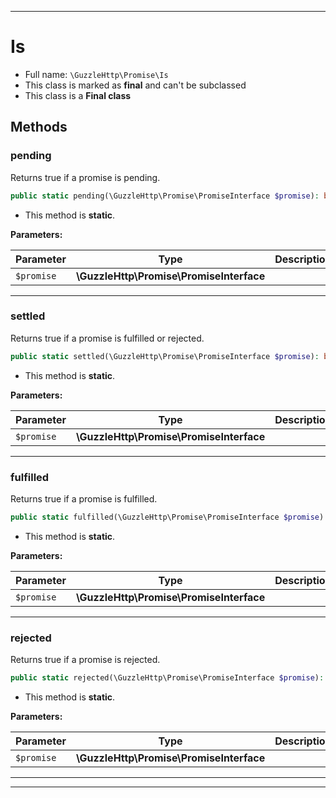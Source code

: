 ***

# Is

* Full name: `\GuzzleHttp\Promise\Is`
* This class is marked as **final** and can't be subclassed
* This class is a **Final class**

## Methods

### pending

Returns true if a promise is pending.

```php
public static pending(\GuzzleHttp\Promise\PromiseInterface $promise): bool
```

* This method is **static**.

**Parameters:**

| Parameter | Type | Description |
|-----------|------|-------------|
| `$promise` | **\GuzzleHttp\Promise\PromiseInterface** |  |

***

### settled

Returns true if a promise is fulfilled or rejected.

```php
public static settled(\GuzzleHttp\Promise\PromiseInterface $promise): bool
```

* This method is **static**.

**Parameters:**

| Parameter | Type | Description |
|-----------|------|-------------|
| `$promise` | **\GuzzleHttp\Promise\PromiseInterface** |  |

***

### fulfilled

Returns true if a promise is fulfilled.

```php
public static fulfilled(\GuzzleHttp\Promise\PromiseInterface $promise): bool
```

* This method is **static**.

**Parameters:**

| Parameter | Type | Description |
|-----------|------|-------------|
| `$promise` | **\GuzzleHttp\Promise\PromiseInterface** |  |

***

### rejected

Returns true if a promise is rejected.

```php
public static rejected(\GuzzleHttp\Promise\PromiseInterface $promise): bool
```

* This method is **static**.

**Parameters:**

| Parameter | Type | Description |
|-----------|------|-------------|
| `$promise` | **\GuzzleHttp\Promise\PromiseInterface** |  |

***


***

